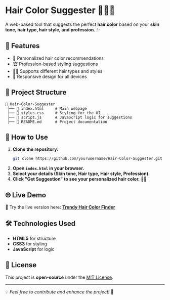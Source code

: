 # Hair Color Suggester 🎨💇‍♀️

A web-based tool that suggests the perfect **hair color** based on your **skin tone, hair type, hair style, and profession**. ✨

## 🚀 Features
- 🎨 Personalized hair color recommendations
- 🏆 Profession-based styling suggestions
- 💇‍♀️ Supports different hair types and styles
- 📱 Responsive design for all devices

## 📂 Project Structure
```
📂 Hair-Color-Suggester
 ├── 📄 index.html     # Main webpage
 ├── 📄 styles.css     # Styling for the UI
 ├── 📄 script.js      # JavaScript logic for suggestions
 ├── 📄 README.md      # Project documentation
```

## 📖 How to Use
1. **Clone the repository:**
   ```sh
   git clone https://github.com/yourusername/Hair-Color-Suggester.git
   ```
2. **Open `index.html` in your browser.**
3. **Select your details (Skin tone, Hair type, Hair style, Profession).**
4. **Click "Get Suggestion" to see your personalized hair color.** 🎨✨

## 🌐 Live Demo
🎉 Try the live version here: **[Trendy Hair Color Finder](https://voguenest.fashion/trendy-hair-color-finder/)**

## 🛠 Technologies Used
- **HTML5** for structure
- **CSS3** for styling
- **JavaScript** for logic

## 📜 License
This project is **open-source** under the [MIT License](LICENSE).

---
💡 *Feel free to contribute and enhance the project!* 🚀
